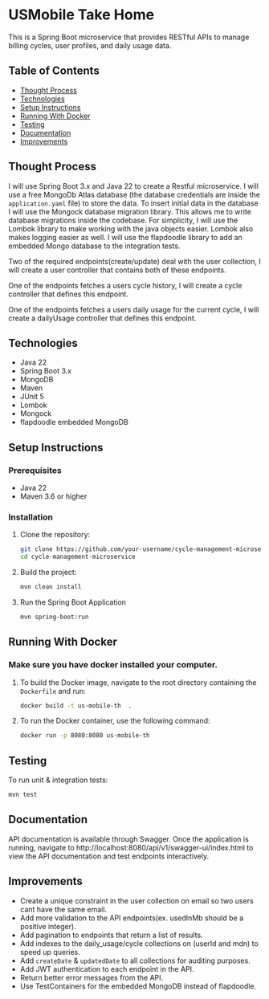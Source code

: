 # USMobile Take Home

This is a Spring Boot microservice that provides RESTful APIs to manage billing cycles, user profiles, and daily usage data. 


## Table of Contents
- [Thought Process](#thought-process)
- [Technologies](#technologies)
- [Setup Instructions](#setup-instructions)
- [Running With Docker](#running-with-docker)
- [Testing](#testing)
- [Documentation](#documentation)
- [Improvements](#improvements)

## Thought Process
I will use Spring Boot 3.x  and Java 22 to create a Restful microservice. I will use a free MongoDb Atlas database
(the database credentials are inside the `application.yaml` file) to store the data.
To insert initial data in the database I will use the Mongock database migration library. This allows 
me to write database migrations inside the codebase. For simplicity, I will use the Lombok library to 
make working with the java objects easier. Lombok also makes logging easier as well. I will use the flapdoodle library 
to add an embedded Mongo database to the integration tests.

Two of the required endpoints(create/update) deal with the user collection, I will create a user controller 
that contains both of these endpoints. 

One of the endpoints fetches a users cycle history, I will create a cycle controller that defines this endpoint.

One of the endpoints fetches a users daily usage for the current cycle, I will create a dailyUsage controller that defines this endpoint.

## Technologies
- Java 22
- Spring Boot 3.x
- MongoDB
- Maven
- JUnit 5
- Lombok
- Mongock
- flapdoodle embedded MongoDB

## Setup Instructions

### Prerequisites
- Java 22
- Maven 3.6 or higher

### Installation
1. Clone the repository:
    ```bash
    git clone https://github.com/your-username/cycle-management-microservice.git
    cd cycle-management-microservice
    ```
   
2. Build the project:
    ```bash
    mvn clean install
    ```
4. Run the Spring Boot Application
    ```bash
    mvn spring-boot:run
    ```
## Running With Docker
### Make sure you have docker installed your computer.

1. To build the Docker image, navigate to the root directory containing the `Dockerfile` and run:
   ```bash
   docker build -t us-mobile-th  .
   ```
2. To run the Docker container, use the following command:
   ```bash
   docker run -p 8080:8080 us-mobile-th
   ```
## Testing
To run unit & integration tests:
```bash
mvn test
```

## Documentation
API documentation is available through Swagger. 
Once the application is running, navigate to http://localhost:8080/api/v1/swagger-ui/index.html 
to view the API documentation and test endpoints interactively.

## Improvements

- Create a unique constraint in the user collection on email so two users cant have the same email.
- Add more validation to the API endpoints(ex. usedInMb should be a positive integer).
- Add pagination to endpoints that return a list of results.
- Add indexes to the daily_usage/cycle collections on (userId and mdn) to speed up queries.
- Add `createDate` & `updatedDate` to all collections for auditing purposes.
- Add JWT authentication to each endpoint in the API.
- Return better error messages from the API.
- Use TestContainers for the embedded MongoDB instead of flapdoodle.
